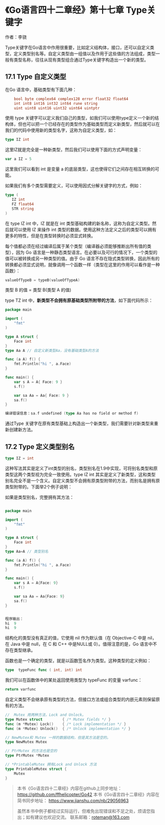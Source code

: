 # 《Go语言四十二章经》第十七章 Type关键字

作者：李骁

Type关键字在Go语言中作用很重要，比如定义结构体，接口，还可以自定义类型，定义类型别名等。自定义类型由一组值以及作用于这些值的方法组成，类型一般有类型名称，往往从现有类型组合通过Type关键字构造出一个新的类型。

## 17.1 Type 自定义类型

在Go 语言中，基础类型有下面几种：

```Go
    bool byte complex64 complex128 error float32 float64
    int int8 int16 int32 int64 rune string
    uint uint8 uint16 uint32 uint64 uintptr
```

使用 type 关键字可以定义我们自己的类型，如我们可以使用type定义一个新的结构体，但也可以把一个已经存在的类型作为基础类型而定义新类型，然后就可以在我们的代码中使用新的类型名字，这称为自定义类型，如：

```Go
type IZ int
```

这里IZ就是完全是一种新类型，然后我们可以使用下面的方式声明变量：

```Go
var a IZ = 5
```

这里我们可以看到 int 是变量 a 的底层类型，这也使得它们之间存在相互转换的可能。

如果我们有多个类型需要定义，可以使用因式分解关键字的方式，例如：

```Go
type (
   IZ int
   FZ float64
   STR string
)
```

在 type IZ int 中，IZ 就是在 int 类型基础构建的新名称，这称为自定义类型。然后就可以使用 IZ 来操作 int 类型的数据。使用这种方法定义之后的类型可以拥有更多的特性，但是在类型转换时必须显式转换。

每个值都必须在经过编译后属于某个类型（编译器必须能够推断出所有值的类型），因为 Go 语言是一种静态类型语言。在必要以及可行的情况下，一个类型的值可以被转换成另一种类型的值。由于 Go 语言不存在隐式类型转换，因此所有的转换都必须显式说明，就像调用一个函数一样（类型在这里的作用可以看作是一种函数）：

```Go
valueOfTypeB = typeB(valueOfTypeA)
```
类型 B 的值 = 类型 B(类型 A 的值)

type TZ int 中，**新类型不会拥有原基础类型所附带的方法**，如下面代码所示：

```Go
package main

import (
	"fmt"
)

type A struct {
	Face int
}
type Aa A // 自定义新类型Aa，没有基础类型A的方法

func (a A) f() {
	fmt.Println("hi ", a.Face)
}

func main() {
	var s A = A{ Face: 9 }
	s.f()

	var sa Aa = Aa{ Face: 9 }
	sa.f()
}
```

```Go
编译错误信息：sa.f undefined (type Aa has no field or method f)
```

通过Type 关键字在原有类型基础上构造出一个新类型，我们需要针对新类型来重新创建新方法。


## 17.2 Type 定义类型别名

```Go
type IZ = int 
```

这种写法其实是定义了int类型的别名，类型别名在1.9中实现，可将别名类型和原类型这两个类型视为完全一致使用。type IZ int 其实是定义了新类型，这和类型别名完全不是一个含义。自定义类型不会拥有原类型附带的方法，而别名是拥有原类型附带的。下面举2个例子说明：

如果是类型别名，完整拥有其方法：

```Go

package main

import (
	"fmt"
)

type A struct {
	Face int
}
type Aa=A // 类型别名

func (a A) f() {
	fmt.Println("hi ", a.Face)
}

func main() {
	var s A = A{Face: 9}
	s.f()

	var sa Aa = Aa{Face: 9}
	sa.f()
}


程序输出：
hi  9
hi  9
```

结构化的类型没有真正的值，它使用 nil 作为默认值（在 Objective-C 中是 nil，在 Java 中是 null，在 C 和 C++ 中是NULL或 0）。值得注意的是，Go 语言中不存在类型继承。

函数也是一个确定的类型，就是以函数签名作为类型。这种类型的定义例如：

```Go
type  typeFunc func ( int, int) int 
```

我们可以在函数体中的某处返回使用类型为 typeFunc 的变量 varfunc：

```Go
return varfunc
```

自定义类型不会继承原有类型的方法，但接口方法或组合类型的内嵌元素则保留原有的方法。

```Go
//  Mutex 用两种方法，Lock and Unlock。
type Mutex struct         { /* Mutex fields */ }
func (m *Mutex) Lock()    { /* Lock implementation */ }
func (m *Mutex) Unlock()  { /* Unlock implementation */ }

// NewMutex和 Mutex 一样的数据结构，但是其方法是空的。
type NewMutex Mutex

// PtrMutex 的方法也是空的
type PtrMutex *Mutex

// *PrintableMutex 拥有Lock and Unlock 方法
type PrintableMutex struct {
    Mutex
}
```

>本书《Go语言四十二章经》内容在github上同步地址：https://github.com/ffhelicopter/Go42
>本书《Go语言四十二章经》内容在简书同步地址：  https://www.jianshu.com/nb/29056963
>
>虽然本书中例子都经过实际运行，但难免出现错误和不足之处，烦请您指出；如有建议也欢迎交流。
>联系邮箱：roteman@163.com
